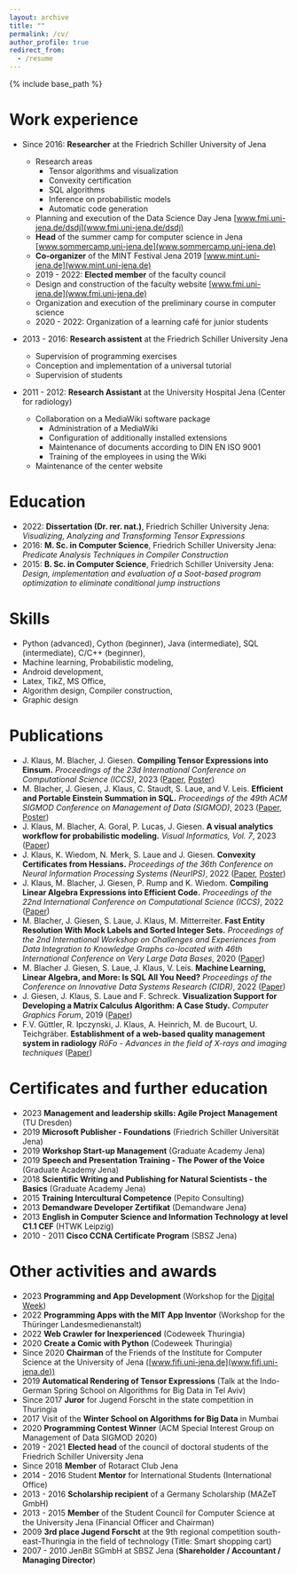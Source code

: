 ```yaml
---
layout: archive
title: ""
permalink: /cv/
author_profile: true
redirect_from:
  - /resume
---
```


{% include base_path %}

Work experience
======
* Since 2016: __Researcher__ at the Friedrich Schiller University of Jena
  * Research areas
    - Tensor algorithms and visualization
    - Convexity certification 
    - SQL algorithms 
    - Inference on probabilistic models
    - Automatic code generation
  * Planning and execution of the Data Science Day Jena
  [www.fmi.uni-jena.de/dsdj](www.fmi.uni-jena.de/dsdj)
  * __Head__ of the summer camp for computer science in Jena [www.sommercamp.uni-jena.de](www.sommercamp.uni-jena.de)
  * __Co-organizer__ of the MINT Festival Jena 2019 [www.mint.uni-jena.de](www.mint.uni-jena.de)
  * 2019 - 2022: __Elected member__ of the faculty council
  * Design and construction of the faculty website [www.fmi.uni-jena.de](www.fmi.uni-jena.de)
  * Organization and execution of the preliminary course in computer science
  * 2020 - 2022: Organization of a learning café for junior students

* 2013 - 2016: __Research assistent__ at the Friedrich Schiller University Jena
    * Supervision of programming exercises
    * Conception and implementation of a universal tutorial
    * Supervision of students

* 2011 - 2012: __Research Assistant__ at the University Hospital Jena (Center for radiology)
  * Collaboration on a MediaWiki software package
    - Administration of a MediaWiki
    - Configuration of additionally installed extensions
    - Maintenance of documents according to DIN EN ISO 9001
    - Training of the employees in using the Wiki
  * Maintenance of the center website

Education
======
* 2022: __Dissertation (Dr. rer. nat.)__, Friedrich Schiller University Jena: 
  _Visualizing, Analyzing and Transforming Tensor Expressions_
* 2016: __M. Sc. in Computer Science__, Friedrich Schiller University Jena: _Predicate Analysis Techniques in Compiler Construction_ 
* 2015: __B. Sc. in Computer Science__, Friedrich Schiller University Jena: _Design, implementation and evaluation of a Soot-based program optimization to eliminate conditional jump instructions_

Skills
======
* Python (advanced), Cython (beginner), Java (intermediate), SQL (intermediate), C/C++ (beginner),
* Machine learning, Probabilistic modeling, 
* Android development,
* Latex, TikZ, MS Office,
* Algorithm design, Compiler construction,
* Graphic design

Publications
======
* J. Klaus, M. Blacher, J. Giesen. __Compiling Tensor Expressions into Einsum.__ *Proceedings of the 23d International Conference on Computational Science (ICCS)*, 2023 ([Paper](https://link.springer.com/chapter/10.1007/978-3-031-36021-3_10), [Poster](/images/poster/ICCS2023.pdf))
* M. Blacher, J. Giesen, J. Klaus, C. Staudt, S. Laue, and V. Leis. __Efficient and Portable Einstein Summation in SQL.__ *Proceedings of the 49th ACM SIGMOD Conference on Management of Data (SIGMOD)*, 2023 ([Paper](https://dl.acm.org/doi/10.1145/3589266), [Poster](/images/poster/SIGMOD2023.pdf))
* J. Klaus, M. Blacher, A. Goral, P. Lucas, J. Giesen. __A visual analytics workflow for probabilistic modeling.__ *Visual Informatics, Vol. 7*, 2023 ([Paper](https://www.sciencedirect.com/science/article/pii/S2468502X23000153))
* J. Klaus, K. Wiedom,  N. Merk, S. Laue and J. Giesen. __Convexity Certificates from Hessians.__ *Proceedings of the 36th Conference on Neural Information Processing Systems (NeurIPS)*, 2022 ([Paper](https://arxiv.org/abs/2210.10430), [Poster](/images/poster/NeurIPS2022.pdf))
* J. Klaus, M. Blacher, J. Giesen, P. Rump and K. Wiedom.
__Compiling Linear Algebra Expressions into Efficient Code.__ *Proceedings of the 22nd International Conference on Computational Science (ICCS)*, 2022 ([Paper](https://www.iccs-meeting.org/archive/iccs2022/papers/133510008.pdfExternal))
* M. Blacher, J. Giesen, S. Laue, J. Klaus, M. Mitterreiter.
__Fast Entity Resolution With Mock Labels and Sorted Integer Sets.__ *Proceedings of the 2nd International Workshop on Challenges and Experiences from Data Integration to Knowledge Graphs co-located with 46th International Conference on Very Large Data Bases*, 2020 ([Paper](http://ceur-ws.org/Vol-2726/paper2.pdfExternal))
* M. Blacher J. Giesen, S. Laue, J. Klaus, V. Leis.
__Machine Learning, Linear Algebra, and More: Is SQL All You Need?__ *Proceedings of the Conference on Innovative Data Systems Research (CIDR)*, 2022 ([Paper](http://cidrdb.org/cidr2022/papers/p17-blacher.pdfExternal))
* J. Giesen, J. Klaus, S. Laue and F. Schreck.
__Visualization Support for Developing a Matrix Calculus Algorithm: A Case Study.__ *Computer Graphics Forum*, 2019 ([Paper](https://doi.org/10.1111/cgf.13694External))
* F.V. Güttler, R. Ipczynski, J. Klaus, A. Heinrich, M. de Bucourt, U. Teichgräber. __Establishment of a web-based quality management system in radiology__ *RöFo - Advances in the field of X-rays and imaging techniques* ([Paper](https://www.thieme-connect.com/products/ejournals/abstract/10.1055/s-0032-1311194))

Certificates and further education
======
* 2023 __Management and leadership skills: Agile
Project Management__ (TU Dresden)
* 2019 __Microsoft Publisher - Foundations__ (Friedrich Schiller Universität Jena)
* 2019 __Workshop Start-up Management__ (Graduate Academy Jena)
* 2019 __Speech and Presentation Training - The Power of the Voice__ (Graduate Academy Jena)
* 2018 __Scientific Writing and Publishing for Natural Scientists - the Basics__ (Graduate Academy Jena)
* 2015 __Training Intercultural Competence__ (Pepito Consulting)
* 2013 __Demandware Developer Zertifikat__ (Demandware Jena)
* 2013 __English in Computer Science and Information Technology at level C1.1 CEF__ (HTWK Leipzig)
* 2010 - 2011 __Cisco CCNA Certificate Program__ (SBSZ Jena)

Other activities and awards
======
* 2023 __Programming and App Development__ (Workshop for the [Digital Week](https://www.rewi.uni-jena.de/digitalewoche))
* 2022 __Programming Apps with the MIT App Inventor__ (Workshop for the Thüringer Landesmedienanstalt)
* 2022 __Web Crawler for Inexperienced__ (Codeweek Thuringia)
* 2020 __Create a Comic with Python__ (Codeweek Thuringia)
* Since 2020 __Chairman__ of the Friends of the Institute for Computer Science at the University of Jena ([www.fifi.uni-jena.de](www.fifi.uni-jena.de))
* 2019 __Automatical Rendering of Tensor Expressions__ (Talk at the Indo-German Spring School on Algorithms for Big Data in Tel Aviv)
* Since 2017 __Juror__ for Jugend Forscht in the state competition in Thuringia
* 2017 Visit of the __Winter School on Algorithms for Big Data__ in Mumbai
* 2020 __Programming Contest Winner__ (ACM Special Interest Group on Management of Data SIGMOD 2020)
* 2019 - 2021 __Elected head__ of the council of doctoral students of the Friedrich Schiller University Jena
* Since 2018 __Member__ of Rotaract Club Jena
* 2014 - 2016 Student __Mentor__ for International Students (International Office)
* 2013 - 2016 __Scholarship recipient__ of a Germany Scholarship (MAZeT GmbH)
* 2013 - 2015 __Member__ of the Student Council for Computer Science at the University Jena (Financial Officer and Chairman)
* 2009 __3rd place Jugend Forscht__ at the 9th regional competition south-east-Thuringia in the field of technology (Title: Smart shopping cart)
* 2007 - 2010 JenBit SGmbH at SBSZ Jena (__Shareholder / Accountant / Managing Director__)
